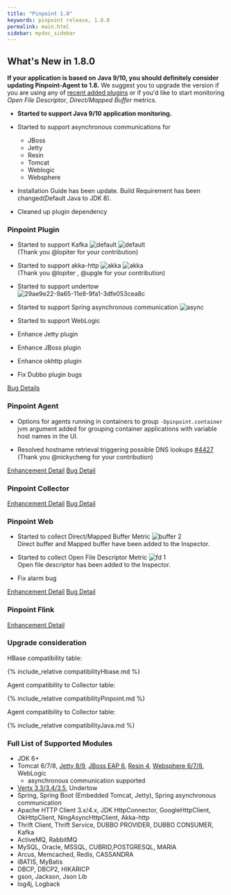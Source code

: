 ```yaml
---
title: "Pinpoint 1.8"
keywords: pinpoint release, 1.8.0
permalink: main.html
sidebar: mydoc_sidebar
---
```


## What's New in 1.8.0

**If your application is based on Java 9/10, you should definitely consider updating Pinpoint-Agent to 1.8.**
We suggest you to upgrade the version if you are using any of [recent added plugins](#whats-new-in-180)
or if you'd like to start monitoring *Open File Descriptor*, *Direct/Mapped Buffer* metrics.

 - **Started to support Java 9/10 application monitoring.**
 - Started to support asynchronous communications for
    - JBoss
    - Jetty
    - Resin
    - Tomcat
    - Weblogic
    - Websphere
    
 - Installation Guide has been update. Build Requirement has been changed(Default Java to JDK 8).
 - Cleaned up plugin dependency

     
### Pinpoint Plugin

 - Started to support Kafka
    ![default](https://user-images.githubusercontent.com/10057874/44016329-9169cb32-9f0f-11e8-8764-8c5e9a1092df.png)
    ![default](https://user-images.githubusercontent.com/10057874/44016330-92e546a8-9f0f-11e8-9c6b-0ef66093f7c0.png)  
    (Thank you @lopiter  for your contribution)
 
 - Started to support akka-http
    ![akka](https://user-images.githubusercontent.com/10057874/44016233-32b7ba36-9f0f-11e8-953f-349bfe0efc09.png)
    ![akka](https://user-images.githubusercontent.com/10057874/44016234-33d6b732-9f0f-11e8-993b-b33dd174af25.png)  
    (Thank you @lopiter , @upgle  for your contribution)

 - Started to support undertow
    ![29ae9e22-9a65-11e8-9fa1-3dfe053cea8c](https://user-images.githubusercontent.com/10057874/44016390-c0e52654-9f0f-11e8-90c6-e9f2f1c6a190.png)
         
 - Started to support Spring asynchronous communication
    ![async](https://user-images.githubusercontent.com/10057874/44016449-f6e77c20-9f0f-11e8-88bb-e603b9d9c660.png)
     
 - Started to support WebLogic
 - Enhance Jetty plugin
 - Enhance JBoss plugin
 - Enhance okhttp plugin
 - Fix Dubbo plugin bugs

[Bug Details](https://github.com/naver/pinpoint/issues?q=is%3Aissue+milestone%3A1.8.0+is%3Aclosed+label%3Abug+label%3Amodule%3Aplugin)

   
### Pinpoint Agent 

 - Options for agents running in containers to group
    `-Dpinpoint.container` jvm argument added for grouping container applications with variable host names in the UI.
    
 - Resolved hostname retrieval triggering possible DNS lookups
    [#4427](https://github.com/naver/pinpoint/pull/4427)   
    (Thank you @nickycheng  for your contribution)

[Enhancement Detail](https://github.com/naver/pinpoint/issues?q=is%3Aissue+milestone%3A1.8.0+is%3Aclosed+label%3Aenhancement+label%3Amodule%3Aagent)
[Bug Detail](https://github.com/naver/pinpoint/issues?q=is%3Aissue+milestone%3A1.8.0+is%3Aclosed+label%3Abug+label%3Amodule%3Aagent)

 
### Pinpoint Collector

[Enhancement Detail](https://github.com/naver/pinpoint/issues?q=is%3Aissue+milestone%3A1.8.0+is%3Aclosed+label%3Aenhancement+label%3Amodule%3Acollector)
[Bug Detail](https://github.com/naver/pinpoint/issues?q=is%3Aissue+milestone%3A1.8.0+is%3Aclosed+label%3Abug+label%3Amodule%3Acollector)

 
### Pinpoint Web

 - Started to collect Direct/Mapped Buffer Metric
    ![buffer 2](https://user-images.githubusercontent.com/10057874/44016075-766f96c8-9f0e-11e8-9273-e95b19bc3742.PNG)  
    Direct buffer and Mapped buffer have been added to the Inspector.  
    
 - Started to collect Open File Descriptor Metric
     ![fd 1](https://user-images.githubusercontent.com/10057874/44016152-ccacd2d0-9f0e-11e8-8119-966f4c129a79.PNG)  
     Open file descriptor has been added to the Inspector. 
 
 - Fix alarm bug


[Enhancement Detail](https://github.com/naver/pinpoint/issues?q=is%3Aissue+milestone%3A1.8.0+is%3Aclosed+label%3Aenhancement+label%3Amodule%3Aweb)
[Bug Detail](https://github.com/naver/pinpoint/issues?q=is%3Aissue+milestone%3A1.8.0+is%3Aclosed+label%3Abug+label%3Amodule%3Aweb)

### Pinpoint Flink

[Enhancement Detail](https://github.com/naver/pinpoint/issues?q=is%3Aissue+milestone%3A1.8.0+is%3Aclosed+label%3Aenhancement+label%3Amodule%3Aflink)


### Upgrade consideration

HBase compatibility table:

{% include_relative compatibilityHbase.md %}

Agent compatibility to Collector table:

{% include_relative compatibilityPinpoint.md %}

Agent compatibility to Collector table:

{% include_relative compatibilityJava.md %}

### Full List of Supported Modules

* JDK 6+
* Tomcat 6/7/8, [Jetty 8/9](https://github.com/naver/pinpoint/tree/master/plugins/jetty), [JBoss EAP 6](https://github.com/naver/pinpoint/tree/master/plugins/jboss),
[Resin 4](https://github.com/naver/pinpoint/tree/master/plugins/resin), [Websphere 6/7/8](https://github.com/naver/pinpoint/tree/master/plugins/websphere),
 WebLogic 
  - asynchronous communication supported
* [Vertx 3.3/3.4/3.5](https://github.com/naver/pinpoint/tree/master/plugins/vertx), Undertow
* Spring, Spring Boot (Embedded Tomcat, Jetty), Spring asynchronous communication
* Apache HTTP Client 3.x/4.x, JDK HttpConnector, GoogleHttpClient, OkHttpClient, NingAsyncHttpClient, Akka-http
* Thrift Client, Thrift Service, DUBBO PROVIDER, DUBBO CONSUMER, Kafka
* ActiveMQ, RabbitMQ
* MySQL, Oracle, MSSQL, CUBRID,POSTGRESQL, MARIA
* Arcus, Memcached, Redis, CASSANDRA
* iBATIS, MyBatis
* DBCP, DBCP2, HIKARICP
* gson, Jackson, Json Lib
* log4j, Logback

